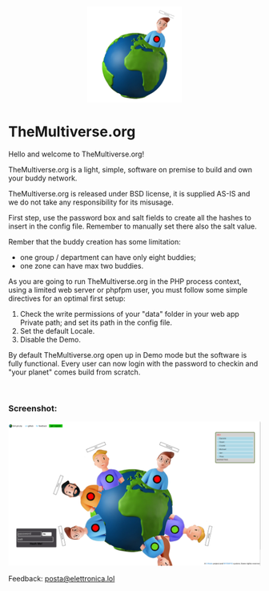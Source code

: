 
<p align="center">
    <a href="https://TheMultiverse.org">
        <img src="/Public/res/ghlogo.png" width="188" title="TheMultiverse.org" alt="TheMultiverse.org">
    </a>
</p>

# TheMultiverse.org

Hello and welcome to TheMultiverse.org!<br>
	  
TheMultiverse.org is a light, simple, software on premise to build and own your buddy network.<br>
	   
TheMultiverse.org is released under BSD license, it is supplied AS-IS and we do not take any responsibility for its misusage.<br>
	   
First step, use the password box and salt fields to create all the hashes to insert in the config file. Remember to manually set there also the salt value.<br>

Rember that the buddy creation has some limitation:
- one group / department can have only eight buddies;
- one zone can have max two buddies.
	   
As you are going to run TheMultiverse.org in the PHP process context, using a limited web server or phpfpm user, you must follow some simple directives for an optimal first setup:<br>

<ol>
<li>Check the write permissions of your "data" folder in your web app Private path; and set its path in the config file.</li>
<li>Set the default Locale.</li>
<li>Disable the Demo.</li>	
</ol> 

By default TheMultiverse.org open up in Demo mode but the software is fully functional. Every user can now login with the password to checkin and "your planet" comes build from scratch.<br>

<br>

### Screenshot:

![TheMultiverse.org in action #1](/Public/res/screenshot1.png)<br>

Feedback: <a href="mailto:posta@elettronica.lol" style="color:#e6d236;">posta@elettronica.lol</a>


